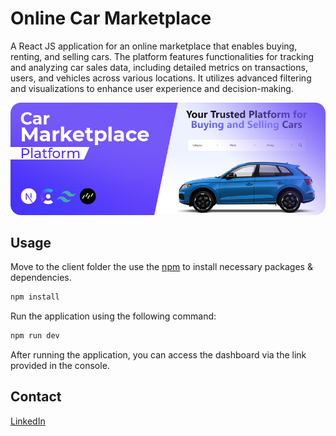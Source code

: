 # Online Car Marketplace

A React JS application for an online marketplace that enables buying, renting, and selling cars. The platform features functionalities for tracking and analyzing car sales data, including detailed metrics on transactions, users, and vehicles across various locations. It utilizes advanced filtering and visualizations to enhance user experience and decision-making.

![Project Banner](./project-banner.png)


## Usage

Move to the client folder the use the [npm](https://www.npmjs.com/) to install necessary packages & dependencies.

```bash
npm install
```

Run the application using the following command:

```bash
npm run dev
```

After running the application, you can access the dashboard via the link provided in the console.

## Contact

[LinkedIn](https://www.linkedin.com/in/akhatarmourad/)
